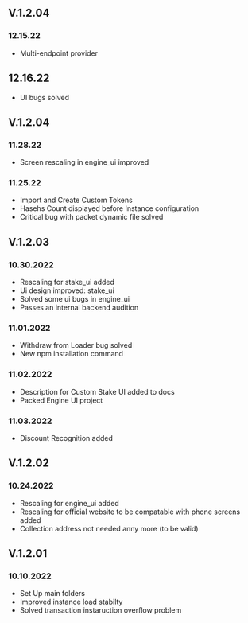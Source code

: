## **V.1.2.04** 
### 12.15.22
- Multi-endpoint provider
## 12.16.22
- UI bugs solved 

## **V.1.2.04** 
### 11.28.22
- Screen rescaling in engine_ui improved
### 11.25.22
- Import and Create Custom Tokens
- Hasehs Count displayed before Instance configuration
- Critical bug with packet dynamic file solved

## **V.1.2.03** 
### 10.30.2022
- Rescaling for stake_ui added
- Ui design improved: stake_ui
- Solved some ui bugs in engine_ui
- Passes an internal backend audition
### 11.01.2022
- Withdraw from Loader bug solved
- New npm installation command
### 11.02.2022
- Description for Custom Stake UI added to docs
- Packed Engine UI project
### 11.03.2022
- Discount Recognition added

## **V.1.2.02** 
### 10.24.2022
- Rescaling for engine_ui added
- Rescaling for official website to be compatable with phone screens added
- Collection address not needed anny more (to be valid)

## **V.1.2.01** 
### 10.10.2022
- Set Up main folders
- Improved instance load stabilty
- Solved transaction instaruction overflow problem
